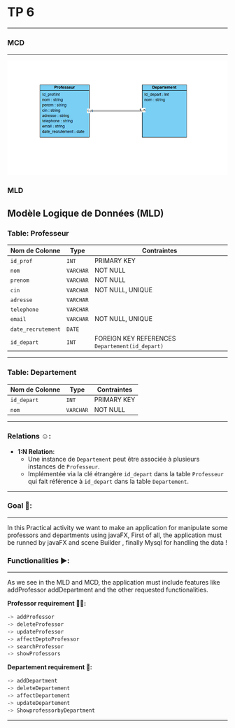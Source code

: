 # TP 6
---

### MCD
---
![image.png](assets/MCD.png)


### MLD

## Modèle Logique de Données (MLD)

### Table: Professeur
| **Nom de Colonne**    | **Type**    | **Contraintes**                                  |
|------------------------|-------------|-------------------------------------------------|
| `id_prof`             | `INT`       | PRIMARY KEY                                     |
| `nom`                 | `VARCHAR`   | NOT NULL                                        |
| `prenom`              | `VARCHAR`   | NOT NULL                                        |
| `cin`                 | `VARCHAR`   | NOT NULL, UNIQUE                                |
| `adresse`             | `VARCHAR`   |                                                 |
| `telephone`           | `VARCHAR`   |                                                 |
| `email`               | `VARCHAR`   | NOT NULL, UNIQUE                                |
| `date_recrutement`    | `DATE`      |                                                 |
| `id_depart`           | `INT`       | FOREIGN KEY REFERENCES `Departement(id_depart)` |

---

### Table: Departement
| **Nom de Colonne**    | **Type**    | **Contraintes**                                  |
|------------------------|-------------|-------------------------------------------------|
| `id_depart`           | `INT`       | PRIMARY KEY                                     |
| `nom`                 | `VARCHAR`   | NOT NULL                                        |

---

### Relations ☺️:
- **1:N Relation**:
  - Une instance de `Departement` peut être associée à plusieurs instances de `Professeur`.
  - Implémentée via la clé étrangère `id_depart` dans la table `Professeur` qui fait référence à `id_depart` dans la table `Departement`.


***

### Goal 🥅:
---
In this Practical activity we want to make an application for manipulate some professors and departments using javaFX,
First of all, the application must be runned by javaFX and scene Builder , finally Mysql for handling the data !

### Functionalities ▶️:
---

As we see in the MLD and MCD, the application must include features like addProfessor addDepartment and the other requested functionalities.

**Professor requirement 👨‍🏫:**
```bash
-> addProfessor
-> deleteProfessor
-> updateProfessor
-> affectDeptoProfessor
-> searchProfessor
-> showProfessors
```

**Departement requirement 🏬:**
```bash
-> addDepartment
-> deleteDepartement
-> affectDepartement
-> updateDepartement
-> ShowprofessorbyDepartment
```

***
